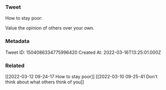 ### Tweet
How to stay poor:

Value the opinion of others over your own.

### Metadata
Tweet ID: 1504086334775996420
Created At: 2022-03-16T13:25:01.000Z

### Related
[[2022-03-12 09-24-17 How to stay poor]]
[[2022-03-10 09-25-41 Don't think about what others think of you]]

